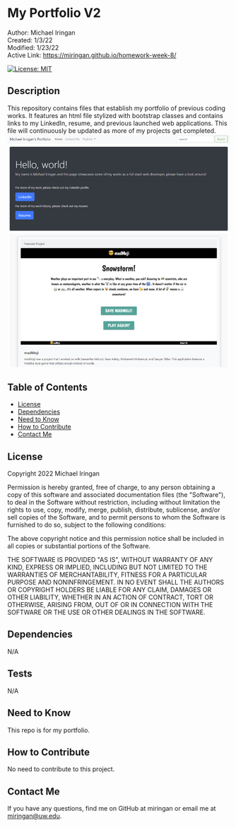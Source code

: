 # My Portfolio V2

Author: Michael Iringan <br>
Created: 1/3/22 <br>
Modified: 1/23/22 <br>
Active Link: https://miringan.github.io/homework-week-8/ <br>

[![License: MIT](https://img.shields.io/badge/License-MIT-yellow.svg)](https://opensource.org/licenses/MIT)

## Description
This repository contains files that establish my portfolio of previous coding works. It features an html file stylized with bootstrap classes and contains links to my LinkedIn, resume, and previous launched web applications. This file will continuously be updated as more of my projects get completed.
![screenshot](assets/screenshot.png?raw=true "Screenshot")

## Table of Contents
- [License](#license)
- [Dependencies](#dependencies)
- [Need to Know](#need-to-know)
- [How to Contribute](#how-to-contribute)
- [Contact Me](#contact-me)

## License
Copyright 2022 Michael Iringan

Permission is hereby granted, free of charge, to any person obtaining a copy of this software and associated documentation files (the "Software"), to deal in the Software without restriction, including without limitation the rights to use, copy, modify, merge, publish, distribute, sublicense, and/or sell copies of the Software, and to permit persons to whom the Software is furnished to do so, subject to the following conditions:
        
The above copyright notice and this permission notice shall be included in all copies or substantial portions of the Software.
        
THE SOFTWARE IS PROVIDED "AS IS", WITHOUT WARRANTY OF ANY KIND, EXPRESS OR IMPLIED, INCLUDING BUT NOT LIMITED TO THE WARRANTIES OF MERCHANTABILITY, FITNESS FOR A PARTICULAR PURPOSE AND NONINFRINGEMENT. IN NO EVENT SHALL THE AUTHORS OR COPYRIGHT HOLDERS BE LIABLE FOR ANY CLAIM, DAMAGES OR OTHER LIABILITY, WHETHER IN AN ACTION OF CONTRACT, TORT OR OTHERWISE, ARISING FROM, OUT OF OR IN CONNECTION WITH THE SOFTWARE OR THE USE OR OTHER DEALINGS IN THE SOFTWARE.

## Dependencies
N/A

## Tests
N/A

## Need to Know
This repo is for my portfolio.

## How to Contribute
No need to contribute to this project.

## Contact Me

If you have any questions, find me on GitHub at miringan or email me at miringan@uw.edu.
